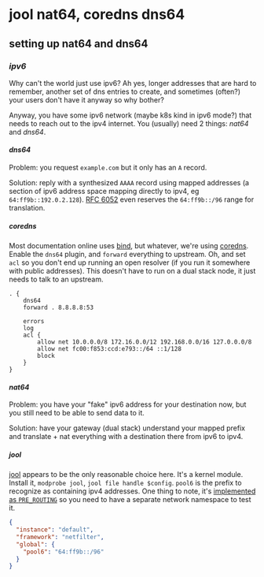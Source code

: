 # jool nat64, coredns dns64

## setting up nat64 and dns64

### _ipv6_

Why can't the world just use ipv6?
Ah yes, longer addresses that are hard to remember,
another set of dns entries to create,
and sometimes (often?) your users don't have it anyway so why bother?

Anyway, you have some ipv6 network (maybe k8s kind in ipv6 mode?)
that needs to reach out to the ipv4 internet.
You (usually) need 2 things: _nat64_ and _dns64_.

#### _dns64_

Problem: you request `example.com` but it only has an `A` record.

Solution: reply with a synthesized `AAAA` record using mapped addresses
(a section of ipv6 address space mapping directly to ipv4, eg `64:ff9b::192.0.2.128`).
[RFC 6052](https://datatracker.ietf.org/doc/html/rfc6052) even reserves
the `64:ff9b::/96` range for translation.

##### _coredns_

Most documentation online uses [bind](https://www.isc.org/bind/),
but whatever, we're using [coredns](https://coredns.io/).
Enable the `dns64` plugin, and `forward` everything to upstream.
Oh, and set `acl` so you don't end up running an open resolver
(if you run it somewhere with public addresses).
This doesn't have to run on a dual stack node,
it just needs to talk to an upstream.

```Corefile
. {
	dns64
	forward . 8.8.8.8:53

	errors
	log
	acl {
		allow net 10.0.0.0/8 172.16.0.0/12 192.168.0.0/16 127.0.0.0/8
		allow net fc00:f853:ccd:e793::/64 ::1/128
		block
	}
}
```

#### _nat64_

Problem: you have your "fake" ipv6 address for your destination now,
but you still need to be able to send data to it.

Solution: have your gateway (dual stack) understand your mapped prefix
and translate + nat everything with a destination there from ipv6 to ipv4.

##### _jool_

[jool](https://www.jool.mx/en/index.html) appears to be the only reasonable choice here.
It's a kernel module. Install it, `modprobe jool`, `jool file handle $config`.
`pool6` is the prefix to recognize as containing ipv4 addresses.
One thing to note, it's [implemented as `PRE_ROUTING`](https://www.jool.mx/en/faq.html#why-is-my-ping-not-working)
so you need to have a separate network namespace to test it.

```json
{
  "instance": "default",
  "framework": "netfilter",
  "global": {
    "pool6": "64:ff9b::/96"
  }
}
```
